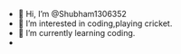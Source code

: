 - 👋 Hi, I’m @Shubham1306352
- 👀 I’m interested in coding,playing cricket.
- 🌱 I’m currently learning coding.
- 

<!---
Shubham1306352/Shubham1306352 is a ✨ special ✨ repository because its `README.md` (this file) appears on your GitHub profile.
You can click the Preview link to take a look at your changes.
--->
